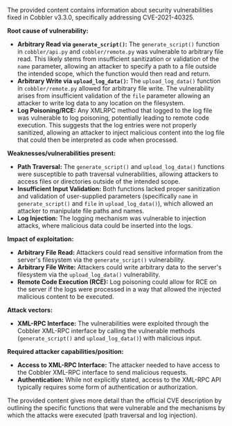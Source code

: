 The provided content contains information about security vulnerabilities fixed in Cobbler v3.3.0, specifically addressing CVE-2021-40325.

**Root cause of vulnerability:**

*   **Arbitrary Read via `generate_script()`:** The `generate_script()` function in `cobbler/api.py` and `cobbler/remote.py` was vulnerable to arbitrary file read. This likely stems from insufficient sanitization or validation of the `name` parameter, allowing an attacker to specify a path to a file outside the intended scope, which the function would then read and return.
*   **Arbitrary Write via `upload_log_data()`:** The `upload_log_data()` function in `cobbler/remote.py` allowed for arbitrary file write. The vulnerability arises from insufficient validation of the `file` parameter allowing an attacker to write log data to any location on the filesystem.
*   **Log Poisoning/RCE:**  Any XMLRPC method that logged to the log file was vulnerable to log poisoning, potentially leading to remote code execution. This suggests that the log entries were not properly sanitized, allowing an attacker to inject malicious content into the log file that could then be interpreted as code when processed.

**Weaknesses/vulnerabilities present:**

*   **Path Traversal:** The `generate_script()` and `upload_log_data()` functions were susceptible to path traversal vulnerabilities, allowing attackers to access files or directories outside of the intended scope.
*   **Insufficient Input Validation:** Both functions lacked proper sanitization and validation of user-supplied parameters (specifically `name` in `generate_script()` and `file` in `upload_log_data()`), which allowed an attacker to manipulate file paths and names.
*   **Log Injection:** The logging mechanism was vulnerable to injection attacks, where malicious data could be inserted into the logs.

**Impact of exploitation:**

*   **Arbitrary File Read:** Attackers could read sensitive information from the server's filesystem via the `generate_script()` vulnerability.
*   **Arbitrary File Write:** Attackers could write arbitrary data to the server's filesystem via the `upload_log_data()` vulnerability.
*   **Remote Code Execution (RCE):** Log poisoning could allow for RCE on the server if the logs were processed in a way that allowed the injected malicious content to be executed.

**Attack vectors:**

*   **XML-RPC Interface:** The vulnerabilities were exploited through the Cobbler XML-RPC interface by calling the vulnerable methods (`generate_script()` and `upload_log_data()`) with malicious input.

**Required attacker capabilities/position:**

*   **Access to XML-RPC Interface:** The attacker needed to have access to the Cobbler XML-RPC interface to send malicious requests.
*   **Authentication:** While not explicitly stated, access to the XML-RPC API typically requires some form of authentication or authorization.

The provided content gives more detail than the official CVE description by outlining the specific functions that were vulnerable and the mechanisms by which the attacks were executed (path traversal and log injection).